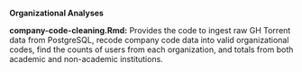 **Organizational Analyses**

**company-code-cleaning.Rmd:** Provides the code to ingest raw GH Torrent data from PostgreSQL, recode company code data into valid organizational codes, find the counts of users from each organization, and totals from both academic and non-academic institutions.
